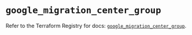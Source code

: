 # `google_migration_center_group`

Refer to the Terraform Registry for docs: [`google_migration_center_group`](https://registry.terraform.io/providers/hashicorp/google/6.25.0/docs/resources/migration_center_group).
